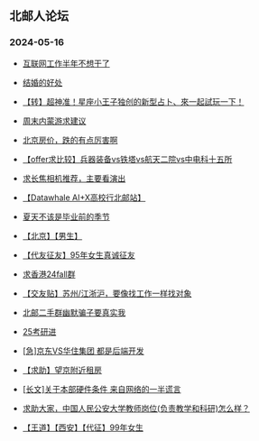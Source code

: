 ## 北邮人论坛 
### 2024-05-16

+ [互联网工作半年不想干了](https://bbs.byr.cn/article/WorkLife/1209369)

+ [结婚的好处](https://bbs.byr.cn/article/Picture/3362228)

+ [【转】超神准！星座小王子独创的新型占卜、來一起試玩一下！](https://bbs.byr.cn/article/Constellations/326533)

+ [周末内蒙游求建议](https://bbs.byr.cn/article/Travel/147629)

+ [北京房价，跌的有点厉害啊](https://bbs.byr.cn/article/Talking/6417451)

+ [【offer求比较】兵器装备vs铁塔vs航天二院vs中电科十五所](https://bbs.byr.cn/article/Job/2211857)

+ [求长焦相机推荐，主要看演出](https://bbs.byr.cn/article/Photo/278282)

+ [【Datawhale AI+X高校行北邮站】](https://bbs.byr.cn/article/StudyShare/207617)

+ [夏天不该是毕业前的季节](https://bbs.byr.cn/article/Feeling/3207483)

+ [【北京】【男生】](https://bbs.byr.cn/article/Friends/2053173)

+ [【代友征友】95年女生真诚征友](https://bbs.byr.cn/article/Friends/2053057)

+ [求香港24fall群](https://bbs.byr.cn/article/GoAbroad/396435)

+ [【交友贴】苏州/江浙沪，要像找工作一样找对象](https://bbs.byr.cn/article/WorkLife/1214780)

+ [北邮二手群幽默骗子要真实我](https://bbs.byr.cn/article/Picture/3362525)

+ [25考研进](https://bbs.byr.cn/article/AimGraduate/1229932)

+ [[急]京东VS华住集团 都是后端开发](https://bbs.byr.cn/article/Job/2211917)

+ [【求助】望京附近租房](https://bbs.byr.cn/article/Talking/6417629)

+ [[长文]关于本部硬件条件 来自网络的一半谎言](https://bbs.byr.cn/article/Talking/6417631)

+ [求助大家，中国人民公安大学教师岗位(负责教学和科研)怎么样？](https://bbs.byr.cn/article/Job/2157452)

+ [【王道】【西安】【代征】99年女生](https://bbs.byr.cn/article/Friends/2053051)

